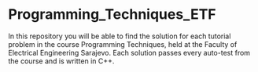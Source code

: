 # Programming_Techniques_ETF

In this repository you will be able to find the solution for each tutorial problem in the course Programming Techniques, held at the Faculty of Electrical Engineering Sarajevo. Each solution passes every auto-test from the course and is written in C++.
